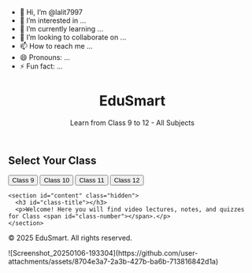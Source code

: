 - 👋 Hi, I’m @lalit7997
- 👀 I’m interested in ...
- 🌱 I’m currently learning ...
- 💞️ I’m looking to collaborate on ...
- 📫 How to reach me ...
- 😄 Pronouns: ...
- ⚡ Fun fact: ...

<!---
lalit7997/lalit7997 is a ✨ special ✨ repository because its `README.md` (this file) appears on your GitHub profile.
You can click the Preview link to take a look at your changes.
--->
<!DOCTYPE html>
<html lang="en">
<head>
  <meta charset="UTF-8" />
  <meta name="viewport" content="width=device-width, initial-scale=1.0"/>
  <title>EduSmart - Learn Better</title>
  <link rel="stylesheet" href="style.css" />
</head>
<body>
  <header>
    <h1>EduSmart</h1>
    <p>Learn from Class 9 to 12 - All Subjects</p>
  </header>

  <main>
    <section class="class-selection">
      <h2>Select Your Class</h2>
      <div class="class-buttons">
        <button onclick="openClass(9)">Class 9</button>
        <button onclick="openClass(10)">Class 10</button>
        <button onclick="openClass(11)">Class 11</button>
        <button onclick="openClass(12)">Class 12</button>
      </div>
    </section>

    <section id="content" class="hidden">
      <h3 id="class-title"></h3>
      <p>Welcome! Here you will find video lectures, notes, and quizzes for Class <span id="class-number"></span>.</p>
    </section>
  </main>

  <footer>
    <p>&copy; 2025 EduSmart. All rights reserved.</p>
  </footer>

  <script src="script.js"></script>
</body>
</html>![Screenshot_20250106-193304](https://github.com/user-attachments/assets/8704e3a7-2a3b-427b-ba6b-713816842d1a)
